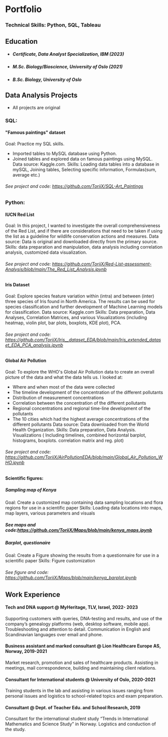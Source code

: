 # Portfolio 

### Technical Skills: Python, SQL, Tableau

## Education
- ##### Certificate, Data Analyst Specialization, IBM (2023)
- ##### M.Sc. Biology/Bioscience, University of Oslo (2021)
- ##### B.Sc. Biology, University of Oslo 
 


## Data Analysis Projects
- All projects are original

### SQL:
#### "Famous paintings" dataset 
Goal: Practice my SQL skills.
- Imported tables to MySQL database using Python.
- Joined tables and explored data on famous paintings using MySQL.
Data source: Kaggle.com.
Skills: Loading data tables into a database in mySQL, Joining tables, Selecting specific information, Formulas(sum, average etc.)
###### See project and code: https://github.com/ToriiX/SQL-Art_Paintings

### Python:
#### IUCN Red List  
Goal: In this project, I wanted to investigate the overall comprehensiveness of the Red List, and if there are considerations that need to be taken if using the list as a guideline for wildlife conservation actions and measures.
Data source: Data is original and downloaded directly from the primary source.
Skills: data preparation and manipulation, data analysis including correlation analysis, customized data visualization.
###### See project and code: https://github.com/ToriiX/Red-List-assessment-Analysis/blob/main/The_Red_List_Analysis.ipynb


#### Iris Dataset
Goal: Explore species feature variation within (intra) and between (inter) three species of Iris found in North America. The results can be used for species classification and further development of Machine Learning models for classification.
Data source: Kaggle.com
Skills: Data preparation, Data Analyses, Correlation Matrices, and various Visualizations (including heatmap, violin plot, bar plots, boxplots, KDE plot), PCA.
###### See project and code: https://github.com/ToriiX/Iris__dataset_EDA/blob/main/Iris_extended_dataset_EDA_PCA_analysis.ipynb

#### Global Air Pollution
Goal: To explore the WHO's Global Air Pollution data to create an overall picture of the data and what the data tells us. 
I looked at:
- Where and when most of the data were collected
- The timeline development of the concentration of the different pollutants
- Distribution of measurement concentrations
- Correlation between the concentration of the different pollutants
- Regional concentrations and regional time-line development of the pollutants
- The 10 cities which had the highest average concentrations of the different pollutants
Data source: Data downloaded from the World Health Organization.
Skills: Data preparation, Data Analysis. Visualizations ( Including timelines, combined horizontal barplot, histograms, boxplots. correlation matrix and reg. plot)  
###### See project and code: https://github.com/ToriiX/AirPollutionEDA/blob/main/Global_Air_Pollution_WHO.ipynb

#### Scientific figures:
##### Sampling map of Kenya
Goal: Create a customized map containing data sampling locations and flora regions for use in a scientific paper
Skills: Loading data locations into maps, map layers, various parameters and visuals 
##### See maps and code:https://github.com/ToriiX/Maps/blob/main/kenya_maps.ipynb
##### Barplot, questionaire 
Goal: Create a Figure showing the results from a questionnaire for use in a scientific paper
Skills: Figure customization
###### See figure and code: https://github.com/ToriiX/Maps/blob/main/kenya_barplot.ipynb


## Work Experience

#### Tech and DNA support @ MyHeritage, TLV, Israel, 2022- 2023                                                                                                    
Supporting customers with queries, DNA-testing and results, and use of the company’s genealogy platforms (web, desktop software, mobile app). 
Troubleshooting and attention to detail. Communication in English and Scandinavian languages over email and phone.  

#### Business assistant and marked consultant @ Lion Healthcare Europe AS, Norway, 2019-2021                                                                      
Market research, promotion and sales of healthcare products. 
Assisting in meetings, mail correspondence, building and maintaining client relations. 

#### Consultant for International students @ University of Oslo, 2020-2021                                                                                
Training students in the lab and assisting in various issues ranging from personal issues and logistics to school-related topics and exam preparation. 
 
#### Consultant @ Dept. of Teacher Edu. and School Research, 2019
Consultant for the international student study “Trends in International Mathematics and Science Study” in Norway. Logistics and conduction of the study. 



